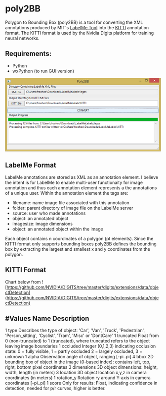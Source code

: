 # poly2BB

Polygon to Bounding Box (poly2BB) is a tool for converting the XML annotations produced by MIT's [LabelMe Tool](http://labelme.csail.mit.edu "MIT Label Me") into the [KITTI](http://www.cvlibs.net/datasets/kitti/index.php "Karlsruhe Institute") annotation format. The KITTI format is used by the Nvidia Digits platform for training neural networks. 

## Requirements:
- Python
- wxPython (to run GUI version)

![screenshot](poly2BB.png)

## LabelMe Format

LabelMe annotations are stored as XML as an annotation element. I believe the intent is for LabelMe to enable multi-user functionaity for image annotation and thus each annotation element represents a the annotations of a unique user. Within the annotation element the tags are:

 - filename:       name image file associated with this annotation
 - folder:         parent directory of image file on the LabelMe server
 - source:         user who made annotations
 - object:         an annotated object
 - imagesize:      image dimensions
 - object:         an annotated object within the image
 
 Each object contains n coordinates of a polygon (pt elements). Since the KITTI format only supports bounding boxes poly2BB defines the bounding box by extracting the largest and smallest x and y coordinates from the polygon. 

 ## KITTI Format
 Chart below from ![https://github.com/NVIDIA/DIGITS/tree/master/digits/extensions/data/objectDetection](https://github.com/NVIDIA/DIGITS/tree/master/digits/extensions/data/objectDetection)
 
 #Values    Name      Description
----------------------------------------------------------------------------
   1    type         Describes the type of object: 'Car', 'Van', 'Truck',
                     'Pedestrian', 'Person_sitting', 'Cyclist', 'Tram',
                     'Misc' or 'DontCare'
   1    truncated    Float from 0 (non-truncated) to 1 (truncated), where
                     truncated refers to the object leaving image boundaries
   1    occluded     Integer (0,1,2,3) indicating occlusion state:
                     0 = fully visible, 1 = partly occluded
                     2 = largely occluded, 3 = unknown
   1    alpha        Observation angle of object, ranging [-pi..pi]
   4    bbox         2D bounding box of object in the image (0-based index):
                     contains left, top, right, bottom pixel coordinates
   3    dimensions   3D object dimensions: height, width, length (in meters)
   3    location     3D object location x,y,z in camera coordinates (in meters)
   1    rotation_y   Rotation ry around Y-axis in camera coordinates [-pi..pi]
   1    score        Only for results: Float, indicating confidence in
                     detection, needed for p/r curves, higher is better.
